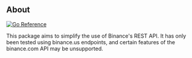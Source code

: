 <h2>About</h2>
<a href="https://pkg.go.dev/github.com/cdillond/binance"><img src="https://pkg.go.dev/badge/github.com/cdillond/binance.svg" alt="Go Reference"></a>
<p>This package aims to simplify the use of Binance's REST API. It has only been tested using binance.us endpoints, and certain features of the binance.com API may be unsupported.</p>

